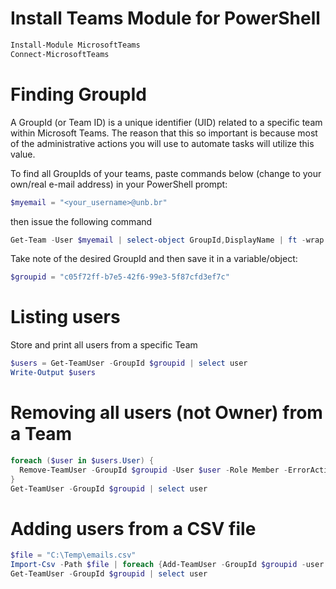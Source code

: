 # Install Teams Module for PowerShell 

```powershell
Install-Module MicrosoftTeams
Connect-MicrosoftTeams
```

# Finding GroupId

A GroupId (or Team ID) is a unique identifier (UID) related to a specific team within Microsoft Teams. 
The reason that this so important is because most of the administrative actions you will use to automate tasks will utilize this value.

To find all GroupIds of your teams, paste commands below (change to your own/real e-mail address) in your PowerShell prompt:

```powershell
$myemail = "<your_username>@unb.br"
```

then issue the following command

```powershell
Get-Team -User $myemail | select-object GroupId,DisplayName | ft -wrap
```

Take note of the desired GroupId and then save it in a variable/object:

```powershell
$groupid = "c05f72ff-b7e5-42f6-99e3-5f87cfd3ef7c"
```

# Listing users

Store and print all users from a specific Team

```powershell
$users = Get-TeamUser -GroupId $groupid | select user
Write-Output $users
```

# Removing all users (not Owner) from a Team

```powershell
foreach ($user in $users.User) {
  Remove-TeamUser -GroupId $groupid -User $user -Role Member -ErrorAction Ignore
}
Get-TeamUser -GroupId $groupid | select user
```

# Adding users from a CSV file

```powershell
$file = "C:\Temp\emails.csv"
Import-Csv -Path $file | foreach {Add-TeamUser -GroupId $groupid -user $_.emails}
Get-TeamUser -GroupId $groupid | select user
```
